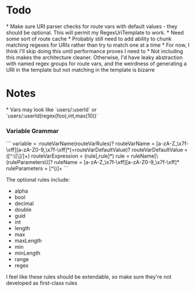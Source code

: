 <h1>Todo</h1>
* Make sure URI parser checks for route vars with default values - they should be optional.  This will permit my RegexUriTemplate to work.
* Need some sort of route cache
* Probably still need to add ability to chunk matching regexes for URIs rather than try to match one at a time
  * For now, I think I'll skip doing this until performance proves I need to
  * Not including this makes the architecture cleaner.  Otherwise, I'd have leaky abstraction with named regex groups for route vars, and the weirdness of generating a URI in the template but not matching in the template is bizarre

<h1>Notes</h1>
* Vars may look like `users/:userId` or `users/:userId(regex(foo),int,max(10))`

<h3>Variable Grammar</h3>
```
variable             = :routeVarName(routeVarRules)?
routeVarName         = [a-zA-Z_\x7f-\xff][a-zA-Z0-9_\x7f-\xff]*(=routeVarDefaultValue)?
routeVarDefaultValue = ([^:\[\]/]+)
routeVarExpression   = (rule[,rule]*)
rule                 = ruleName[\(ruleParameters\)]?
ruleName             = [a-zA-Z_\x7f-\xff][a-zA-Z0-9_\x7f-\xff]*
ruleParameters       = [^\)]+
```

The optional rules include:

* alpha
* bool
* decimal
* double
* guid
* int
* length
* max
* maxLength
* min
* minLength
* range
* regex

I feel like these rules should be extendable, so make sure they're not developed as first-class rules